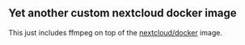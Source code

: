 ## Yet another custom nextcloud docker image
This just includes ffmpeg on top of the [nextcloud/docker](https://github.com/nextcloud/docker) image.
